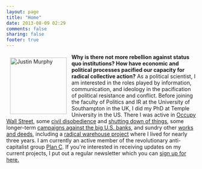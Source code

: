 ```yaml
---
layout: page
title: "Home"
date: 2013-08-09 02:29
comments: false
sharing: false
footer: true
---
```

<img src="{{ root_url }}/images/justin_murphy.jpeg" title="Justin Murphy" align="left" width="150" height="150" style="padding:10px"><p><b>Why is there not more rebellion against status quo institutions? How have economic and political processes pacified our capacity for radical collective action?</b> As a political scientist, I am interested in the roles played by information, communication, and ideology in the pacification of political resistance and conflict. Before joining the faculty of Politics and IR at the University of Southampton in the UK, I did my PhD at Temple University in the US. There I was active in <a href="https://www.facebook.com/OccupyPhiladelphia">Occupy Wall Street</a>, some <a href="https://www.youtube.com/watch?v=-x4cuw2Yo6w">civil disobedience</a> and <a href="http://www.youtube.com/watch?v=G4fmN6O-DTQ">shutting down of things</a>, some longer-term <a href="http://gophare.org">campaigns against the big U.S. banks</a>, and sundry other <a href="http://jmrphy.tumblr.com/reviews">works and deeds</a>, including a <a href="http://jmrphy.tumblr.com/tagged/ox">radical warehouse project</a> where I lived for nearly three years. I am currently an active member of the revolutionary anti-capitalist group <a href="http://www.weareplanc.org/">Plan C</a>. If you're interested in receiving updates on my current projects, I put out a regular newsletter which you can <a href="https://tinyletter.com/jmrphy">sign up for here.</a></p> 

<br>



 <br><br><br><br><br><br><br><br><br><br><br><br><br>